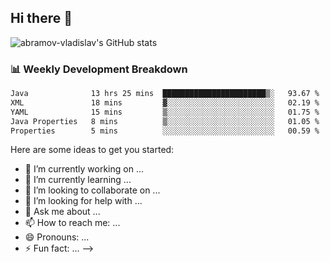 ## Hi there 👋
![abramov-vladislav's GitHub stats](https://github-readme-stats.vercel.app/api?username=abramov-vladislav&theme=dark&show_icons=true)

### 📊 Weekly Development Breakdown

<!--START_SECTION:waka-->

```txt
Java              13 hrs 25 mins  ███████████████████████▒░   93.67 %
XML               18 mins         ▓░░░░░░░░░░░░░░░░░░░░░░░░   02.19 %
YAML              15 mins         ▒░░░░░░░░░░░░░░░░░░░░░░░░   01.75 %
Java Properties   8 mins          ▒░░░░░░░░░░░░░░░░░░░░░░░░   01.05 %
Properties        5 mins          ░░░░░░░░░░░░░░░░░░░░░░░░░   00.59 %
```

<!--END_SECTION:waka-->


Here are some ideas to get you started:

- 🔭 I’m currently working on ...
- 🌱 I’m currently learning ...
- 👯 I’m looking to collaborate on ...
- 🤔 I’m looking for help with ...
- 💬 Ask me about ...
- 📫 How to reach me: ...
- 😄 Pronouns: ...
- ⚡ Fun fact: ...
-->
